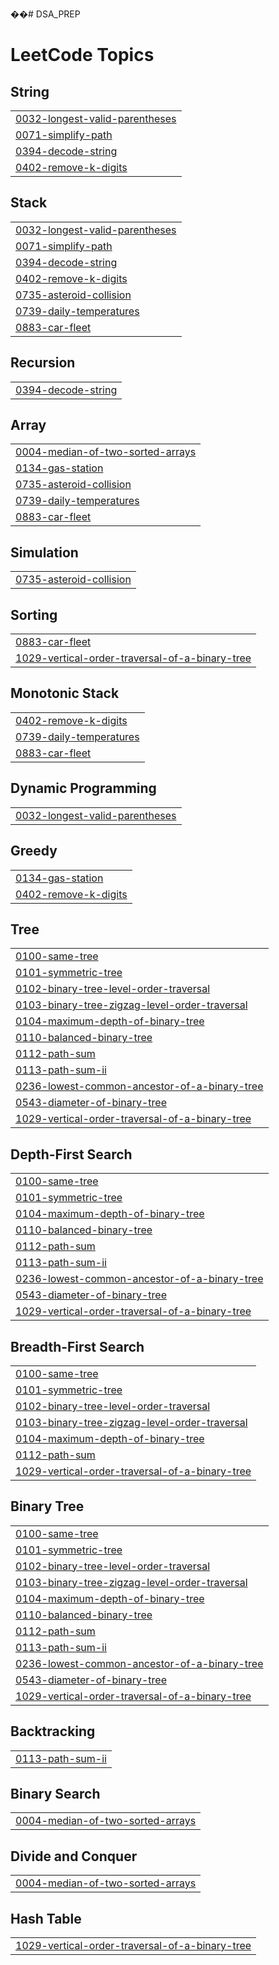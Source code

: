 ��#   D S A _ P R E P  
 
<!---LeetCode Topics Start-->
# LeetCode Topics
## String
|  |
| ------- |
| [0032-longest-valid-parentheses](https://github.com/harshraj6582/DSA_PREP/tree/master/0032-longest-valid-parentheses) |
| [0071-simplify-path](https://github.com/harshraj6582/DSA_PREP/tree/master/0071-simplify-path) |
| [0394-decode-string](https://github.com/harshraj6582/DSA_PREP/tree/master/0394-decode-string) |
| [0402-remove-k-digits](https://github.com/harshraj6582/DSA_PREP/tree/master/0402-remove-k-digits) |
## Stack
|  |
| ------- |
| [0032-longest-valid-parentheses](https://github.com/harshraj6582/DSA_PREP/tree/master/0032-longest-valid-parentheses) |
| [0071-simplify-path](https://github.com/harshraj6582/DSA_PREP/tree/master/0071-simplify-path) |
| [0394-decode-string](https://github.com/harshraj6582/DSA_PREP/tree/master/0394-decode-string) |
| [0402-remove-k-digits](https://github.com/harshraj6582/DSA_PREP/tree/master/0402-remove-k-digits) |
| [0735-asteroid-collision](https://github.com/harshraj6582/DSA_PREP/tree/master/0735-asteroid-collision) |
| [0739-daily-temperatures](https://github.com/harshraj6582/DSA_PREP/tree/master/0739-daily-temperatures) |
| [0883-car-fleet](https://github.com/harshraj6582/DSA_PREP/tree/master/0883-car-fleet) |
## Recursion
|  |
| ------- |
| [0394-decode-string](https://github.com/harshraj6582/DSA_PREP/tree/master/0394-decode-string) |
## Array
|  |
| ------- |
| [0004-median-of-two-sorted-arrays](https://github.com/harshraj6582/DSA_PREP/tree/master/0004-median-of-two-sorted-arrays) |
| [0134-gas-station](https://github.com/harshraj6582/DSA_PREP/tree/master/0134-gas-station) |
| [0735-asteroid-collision](https://github.com/harshraj6582/DSA_PREP/tree/master/0735-asteroid-collision) |
| [0739-daily-temperatures](https://github.com/harshraj6582/DSA_PREP/tree/master/0739-daily-temperatures) |
| [0883-car-fleet](https://github.com/harshraj6582/DSA_PREP/tree/master/0883-car-fleet) |
## Simulation
|  |
| ------- |
| [0735-asteroid-collision](https://github.com/harshraj6582/DSA_PREP/tree/master/0735-asteroid-collision) |
## Sorting
|  |
| ------- |
| [0883-car-fleet](https://github.com/harshraj6582/DSA_PREP/tree/master/0883-car-fleet) |
| [1029-vertical-order-traversal-of-a-binary-tree](https://github.com/harshraj6582/DSA_PREP/tree/master/1029-vertical-order-traversal-of-a-binary-tree) |
## Monotonic Stack
|  |
| ------- |
| [0402-remove-k-digits](https://github.com/harshraj6582/DSA_PREP/tree/master/0402-remove-k-digits) |
| [0739-daily-temperatures](https://github.com/harshraj6582/DSA_PREP/tree/master/0739-daily-temperatures) |
| [0883-car-fleet](https://github.com/harshraj6582/DSA_PREP/tree/master/0883-car-fleet) |
## Dynamic Programming
|  |
| ------- |
| [0032-longest-valid-parentheses](https://github.com/harshraj6582/DSA_PREP/tree/master/0032-longest-valid-parentheses) |
## Greedy
|  |
| ------- |
| [0134-gas-station](https://github.com/harshraj6582/DSA_PREP/tree/master/0134-gas-station) |
| [0402-remove-k-digits](https://github.com/harshraj6582/DSA_PREP/tree/master/0402-remove-k-digits) |
## Tree
|  |
| ------- |
| [0100-same-tree](https://github.com/harshraj6582/DSA_PREP/tree/master/0100-same-tree) |
| [0101-symmetric-tree](https://github.com/harshraj6582/DSA_PREP/tree/master/0101-symmetric-tree) |
| [0102-binary-tree-level-order-traversal](https://github.com/harshraj6582/DSA_PREP/tree/master/0102-binary-tree-level-order-traversal) |
| [0103-binary-tree-zigzag-level-order-traversal](https://github.com/harshraj6582/DSA_PREP/tree/master/0103-binary-tree-zigzag-level-order-traversal) |
| [0104-maximum-depth-of-binary-tree](https://github.com/harshraj6582/DSA_PREP/tree/master/0104-maximum-depth-of-binary-tree) |
| [0110-balanced-binary-tree](https://github.com/harshraj6582/DSA_PREP/tree/master/0110-balanced-binary-tree) |
| [0112-path-sum](https://github.com/harshraj6582/DSA_PREP/tree/master/0112-path-sum) |
| [0113-path-sum-ii](https://github.com/harshraj6582/DSA_PREP/tree/master/0113-path-sum-ii) |
| [0236-lowest-common-ancestor-of-a-binary-tree](https://github.com/harshraj6582/DSA_PREP/tree/master/0236-lowest-common-ancestor-of-a-binary-tree) |
| [0543-diameter-of-binary-tree](https://github.com/harshraj6582/DSA_PREP/tree/master/0543-diameter-of-binary-tree) |
| [1029-vertical-order-traversal-of-a-binary-tree](https://github.com/harshraj6582/DSA_PREP/tree/master/1029-vertical-order-traversal-of-a-binary-tree) |
## Depth-First Search
|  |
| ------- |
| [0100-same-tree](https://github.com/harshraj6582/DSA_PREP/tree/master/0100-same-tree) |
| [0101-symmetric-tree](https://github.com/harshraj6582/DSA_PREP/tree/master/0101-symmetric-tree) |
| [0104-maximum-depth-of-binary-tree](https://github.com/harshraj6582/DSA_PREP/tree/master/0104-maximum-depth-of-binary-tree) |
| [0110-balanced-binary-tree](https://github.com/harshraj6582/DSA_PREP/tree/master/0110-balanced-binary-tree) |
| [0112-path-sum](https://github.com/harshraj6582/DSA_PREP/tree/master/0112-path-sum) |
| [0113-path-sum-ii](https://github.com/harshraj6582/DSA_PREP/tree/master/0113-path-sum-ii) |
| [0236-lowest-common-ancestor-of-a-binary-tree](https://github.com/harshraj6582/DSA_PREP/tree/master/0236-lowest-common-ancestor-of-a-binary-tree) |
| [0543-diameter-of-binary-tree](https://github.com/harshraj6582/DSA_PREP/tree/master/0543-diameter-of-binary-tree) |
| [1029-vertical-order-traversal-of-a-binary-tree](https://github.com/harshraj6582/DSA_PREP/tree/master/1029-vertical-order-traversal-of-a-binary-tree) |
## Breadth-First Search
|  |
| ------- |
| [0100-same-tree](https://github.com/harshraj6582/DSA_PREP/tree/master/0100-same-tree) |
| [0101-symmetric-tree](https://github.com/harshraj6582/DSA_PREP/tree/master/0101-symmetric-tree) |
| [0102-binary-tree-level-order-traversal](https://github.com/harshraj6582/DSA_PREP/tree/master/0102-binary-tree-level-order-traversal) |
| [0103-binary-tree-zigzag-level-order-traversal](https://github.com/harshraj6582/DSA_PREP/tree/master/0103-binary-tree-zigzag-level-order-traversal) |
| [0104-maximum-depth-of-binary-tree](https://github.com/harshraj6582/DSA_PREP/tree/master/0104-maximum-depth-of-binary-tree) |
| [0112-path-sum](https://github.com/harshraj6582/DSA_PREP/tree/master/0112-path-sum) |
| [1029-vertical-order-traversal-of-a-binary-tree](https://github.com/harshraj6582/DSA_PREP/tree/master/1029-vertical-order-traversal-of-a-binary-tree) |
## Binary Tree
|  |
| ------- |
| [0100-same-tree](https://github.com/harshraj6582/DSA_PREP/tree/master/0100-same-tree) |
| [0101-symmetric-tree](https://github.com/harshraj6582/DSA_PREP/tree/master/0101-symmetric-tree) |
| [0102-binary-tree-level-order-traversal](https://github.com/harshraj6582/DSA_PREP/tree/master/0102-binary-tree-level-order-traversal) |
| [0103-binary-tree-zigzag-level-order-traversal](https://github.com/harshraj6582/DSA_PREP/tree/master/0103-binary-tree-zigzag-level-order-traversal) |
| [0104-maximum-depth-of-binary-tree](https://github.com/harshraj6582/DSA_PREP/tree/master/0104-maximum-depth-of-binary-tree) |
| [0110-balanced-binary-tree](https://github.com/harshraj6582/DSA_PREP/tree/master/0110-balanced-binary-tree) |
| [0112-path-sum](https://github.com/harshraj6582/DSA_PREP/tree/master/0112-path-sum) |
| [0113-path-sum-ii](https://github.com/harshraj6582/DSA_PREP/tree/master/0113-path-sum-ii) |
| [0236-lowest-common-ancestor-of-a-binary-tree](https://github.com/harshraj6582/DSA_PREP/tree/master/0236-lowest-common-ancestor-of-a-binary-tree) |
| [0543-diameter-of-binary-tree](https://github.com/harshraj6582/DSA_PREP/tree/master/0543-diameter-of-binary-tree) |
| [1029-vertical-order-traversal-of-a-binary-tree](https://github.com/harshraj6582/DSA_PREP/tree/master/1029-vertical-order-traversal-of-a-binary-tree) |
## Backtracking
|  |
| ------- |
| [0113-path-sum-ii](https://github.com/harshraj6582/DSA_PREP/tree/master/0113-path-sum-ii) |
## Binary Search
|  |
| ------- |
| [0004-median-of-two-sorted-arrays](https://github.com/harshraj6582/DSA_PREP/tree/master/0004-median-of-two-sorted-arrays) |
## Divide and Conquer
|  |
| ------- |
| [0004-median-of-two-sorted-arrays](https://github.com/harshraj6582/DSA_PREP/tree/master/0004-median-of-two-sorted-arrays) |
## Hash Table
|  |
| ------- |
| [1029-vertical-order-traversal-of-a-binary-tree](https://github.com/harshraj6582/DSA_PREP/tree/master/1029-vertical-order-traversal-of-a-binary-tree) |
<!---LeetCode Topics End-->
